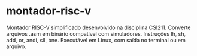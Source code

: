 # montador-risc-v
Montador RISC-V simplificado desenvolvido na disciplina CSI211. Converte arquivos .asm em binário compatível com simuladores. Instruções lh, sh, add, or, andi, sll, bne. Executável em Linux, com saída no terminal ou em arquivo. 
